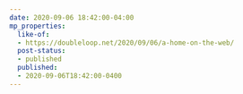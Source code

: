 ```yaml
---
date: 2020-09-06 18:42:00-04:00
mp_properties:
  like-of:
  - https://doubleloop.net/2020/09/06/a-home-on-the-web/
  post-status:
  - published
  published:
  - 2020-09-06T18:42:00-0400
---
```


